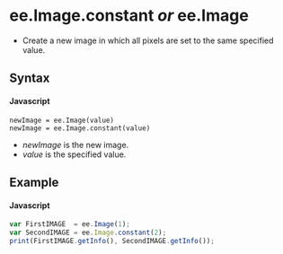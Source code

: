 # ee.Image.constant *or* ee.Image
- Create a new image in which all pixels are set to the same specified value.

## Syntax

#### Javascript
```
newImage = ee.Image(value)
newImage = ee.Image.constant(value)
```

- *newImage* is the new image.
- *value* is the specified value.


## Example

#### Javascript
```javascript
var FirstIMAGE  = ee.Image(1);   
var SecondIMAGE = ee.Image.constant(2);
print(FirstIMAGE.getInfo(), SecondIMAGE.getInfo());
```

